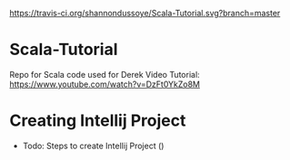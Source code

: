 https://travis-ci.org/shannondussoye/Scala-Tutorial.svg?branch=master

# Scala-Tutorial

Repo for Scala code used for Derek Video Tutorial: https://www.youtube.com/watch?v=DzFt0YkZo8M


# Creating Intellij Project

- Todo: Steps to create Intellij Project ()
